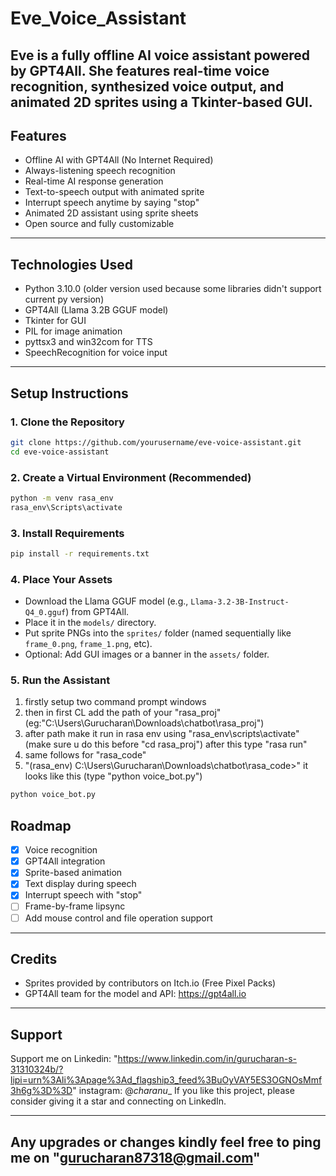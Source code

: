 # Eve_Voice_Assistant
Eve is a fully offline AI voice assistant powered by GPT4All. She features real-time voice recognition, synthesized voice output, and animated 2D sprites using a Tkinter-based GUI.
---

## Features

- Offline AI with GPT4All (No Internet Required)
- Always-listening speech recognition
- Real-time AI response generation
- Text-to-speech output with animated sprite
- Interrupt speech anytime by saying "stop"
- Animated 2D assistant using sprite sheets
- Open source and fully customizable

---

## Technologies Used

- Python 3.10.0 (older version used because some libraries didn't support current py version)
- GPT4All (Llama 3.2B GGUF model)
- Tkinter for GUI
- PIL for image animation
- pyttsx3 and win32com for TTS
- SpeechRecognition for voice input

---

## Setup Instructions

### 1. Clone the Repository
```bash
git clone https://github.com/yourusername/eve-voice-assistant.git
cd eve-voice-assistant
```

### 2. Create a Virtual Environment (Recommended)
```bash
python -m venv rasa_env
rasa_env\Scripts\activate
```

### 3. Install Requirements
```bash
pip install -r requirements.txt
```

### 4. Place Your Assets
- Download the Llama GGUF model (e.g., `Llama-3.2-3B-Instruct-Q4_0.gguf`) from GPT4All.
- Place it in the `models/` directory.
- Put sprite PNGs into the `sprites/` folder (named sequentially like `frame_0.png`, `frame_1.png`, etc).
- Optional: Add GUI images or a banner in the `assets/` folder.

### 5. Run the Assistant
1. firstly setup two command prompt windows
2. then in first CL add the path of your "rasa_proj" (eg:"C:\Users\Gurucharan\Downloads\chatbot\rasa_proj")
3. after path make it run in rasa env using "rasa_env\scripts\activate" (make sure u do this before "cd rasa_proj") after this type "rasa run"
4. same follows for "rasa_code"
5. "(rasa_env) C:\Users\Gurucharan\Downloads\chatbot\rasa_code>" it looks like this (type "python voice_bot.py")

```bash
python voice_bot.py
```

## Roadmap
- [x] Voice recognition
- [x] GPT4All integration
- [x] Sprite-based animation
- [x] Text display during speech
- [x] Interrupt speech with "stop"
- [ ] Frame-by-frame lipsync
- [ ] Add mouse control and file operation support

---

## Credits
- Sprites provided by contributors on Itch.io (Free Pixel Packs)
- GPT4All team for the model and API: https://gpt4all.io

---

## Support 

Support me on 
Linkedin: "https://www.linkedin.com/in/gurucharan-s-31310324b/?lipi=urn%3Ali%3Apage%3Ad_flagship3_feed%3BuOyVAY5ES3OGNOsMmf3h6g%3D%3D"
instagram: @_charanu__
If you like this project, please consider giving it a star and connecting on LinkedIn.

---
## Any upgrades or changes kindly feel free to ping me on "gurucharan87318@gmail.com"

